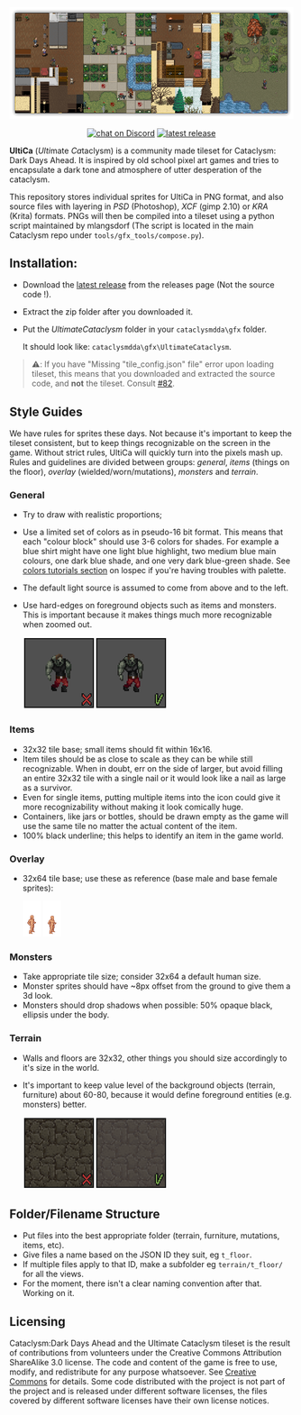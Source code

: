 <p align="center">
    <img src="./screenshots/UltimateCataclysm/showcase-feb-2020.png" alt="Showcase">
</p>

<p align="center">
    <a href="https://discord.gg/kAXNZuy">
        <img src="https://img.shields.io/discord/552510581161066497?logo=discord"
            alt="chat on Discord"></a>
    <a href="https://github.com/I-am-Erk/CDDA-Tilesets/releases/latest">
        <img src="https://img.shields.io/github/v/release/I-am-Erk/CDDA-Tilesets"
            alt="latest release"></a>        
            
</p>
        
**UltiCa** (*Ulti*mate *Ca*taclysm) is a community made tileset for Cataclysm: Dark Days Ahead. It is inspired by old school pixel art games and tries to encapsulate a dark tone and atmosphere of utter desperation of the cataclysm.

This repository stores individual sprites for UltiCa in PNG format, and also source files with layering in *PSD* (Photoshop), *XCF* (gimp 2.10) or *KRA* (Krita) formats. PNGs will then be compiled into a tileset using a python script maintained by mlangsdorf (The script is located in the main Cataclysm repo under `tools/gfx_tools/compose.py`).

## Installation:
- Download the [latest release](https://github.com/I-am-Erk/CDDA-Tilesets/releases/latest) from the releases page (Not the source code !).
- Extract the zip folder after you downloaded it.
- Put the *UltimateCataclysm* folder in your `cataclysmdda\gfx` folder. 

  It should look like: `cataclysmdda\gfx\UltimateCataclysm`.

> ⚠️: If you have "Missing "tile_config.json" file" error upon loading tileset, this means that you downloaded and extracted the source code, and **not** the tileset. Consult [#82](../../issues/82).


## Style Guides

We have rules for sprites these days. Not because it's important to keep the tileset consistent, but to keep things recognizable on the screen in the game. Without strict rules, UltiCa will quickly turn into the pixels mash up. Rules and guidelines are divided between groups: *general*, *items* (things on the floor), *overlay* (wielded/worn/mutations), *monsters* and *terrain*.

### General
- Try to draw with realistic proportions;
- Use a limited set of colors as in pseudo-16 bit format. This means that each "colour block" should use 3-6 colors for shades. For example a blue shirt might have one light blue highlight, two medium blue main colours, one dark blue shade, and one very dark blue-green shade. See [colors tutorials section](https://lospec.com/pixel-art-tutorials/tags/colors) on lospec if you're having troubles with palette.
- The default light source is assumed to come from above and to the left.
- Use hard-edges on foreground objects such as items and monsters. This is important because it makes things much more recognizable when zoomed out.
    
    <img src="./doc/guidelines/hard-edge.png"/>

### Items
- 32x32 tile base; small items should fit within 16x16.
- Item tiles should be as close to scale as they can be while still recognizable. When in doubt, err on the side of larger, but avoid filling an entire 32x32 tile with a single nail or it would look like a nail as large as a survivor.
- Even for single items, putting multiple items into the icon could give it more recognizability without making it look comically huge.
- Containers, like jars or bottles, should be drawn empty as the game will use the same tile no matter the actual content of the item.
- 100% black underline; this helps to identify an item in the game world.

### Overlay
- 32x64 tile base; use these as reference (base male and base female sprites): 

    <img src="./gfx/UltimateCataclysm/pngs_tall_32x64/overlay/skin/skin_light/skin_light_m.png" /> <img src="./gfx/UltimateCataclysm/pngs_tall_32x64/overlay/skin/skin_light/skin_light_f.png" />

### Monsters
- Take appropriate tile size; consider 32x64 a default human size.
- Monster sprites should have ~8px offset from the ground to give them a 3d look.
- Monsters should drop shadows when possible: 50% opaque black, ellipsis under the body.

### Terrain
- Walls and floors are 32x32, other things you should size accordingly to it's size in the world.
- It's important to keep value level of the background objects (terrain, furniture) about 60-80, because it would define foreground entities (e.g. monsters) better.
    
    <img src="./doc/guidelines/bg-value.png"/>

## Folder/Filename Structure
- Put files into the best appropriate folder (terrain, furniture, mutations, items, etc).
- Give files a name based on the JSON ID they suit, eg `t_floor`.
- If multiple files apply to that ID, make a subfolder eg `terrain/t_floor/` for all the views.
- For the moment, there isn't a clear naming convention after that. Working on it.

## Licensing
Cataclysm:Dark Days Ahead and the Ultimate Cataclysm tileset is the result of contributions from volunteers under the Creative Commons Attribution ShareAlike 3.0 license. The code and content of the game is free to use, modify, and redistribute for any purpose whatsoever. See [Creative Commons](http://creativecommons.org/licenses/by-sa/3.0/) for details. Some code distributed with the project is not part of the project and is released under different software licenses, the files covered by different software licenses have their own license notices.
